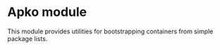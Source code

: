 # Apko module

This module provides utilities for bootstrapping containers from simple package
lists.
